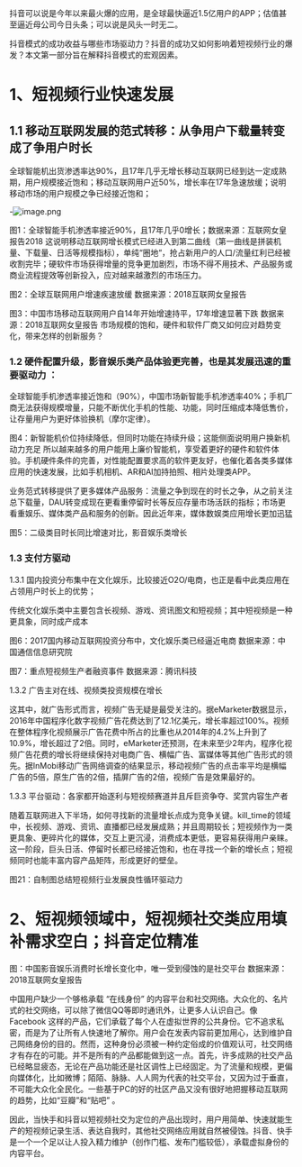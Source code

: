 抖音可以说是今年以来最火爆的应用，是全球最快逼近1.5亿用户的APP；估值甚至逼近母公司今日头条；可以说是风头一时无二。

抖音模式的成功收益与哪些市场驱动力？抖音的成功又如何影响着短视频行业的爆发？本文第一部分旨在解释抖音模式的宏观因素。

# 1、短视频行业快速发展

## 1.1 移动互联网发展的范式转移：从争用户下载量转变成了争用户时长

全球智能机出货渗透率达90%，且17年几乎无增长移动互联网已经到达一定成熟期，用户规模接近饱和；移动互联网用户近50%，增长率在17年急速放缓；说明移动市场的用户规模之争已经接近饱和；

-![image.png](https://www.jianshu.com/p/b89f1f8cd102)

图1：全球智能手机渗透率接近90%，且17年几乎0增长；数据来源：互联网女皇报告2018
这说明移动互联网增长模式已经进入到第二曲线（第一曲线是拼装机量、下载量、日活等规模指标），单纯“圈地“，抢占新用户的人口/流量红利已经被收割完毕；硬软件市场获得增量的竞争更加剧烈，市场不得不用技术、产品服务或商业流程提效等创新投入，应对越来越激烈的市场压力。




图2：全球互联网用户增速疾速放缓  数据来源：2018互联网女皇报告

图3：中国市场移动互联网用户自14年开始增速持平，17年增速显著下跌  数据来源：2018互联网女皇报告
市场规模的饱和，硬件和软件厂商又如何应对趋势变化，带来怎样的创新服务？

### 1.2 硬件配置升级，影音娱乐类产品体验更完善，也是其发展迅速的重要驱动力 ：

全球智能手机渗透率接近饱和（90%），中国市场新智能手机渗透率40%；手机厂商无法获得规模增量，只能不断优化手机的性能、功能，同时压缩成本降低售价，让存量用户为更好体验换机（摩尔定律）。


图4：新智能机价位持续降低，但同时功能在持续升级；这能侧面说明用户换新机动力充足
所以越来越多的用户能用上廉价智能机，享受着更好的硬件和软件体验。手机硬件条件的完善，对性能配置要求高的软件更友好，也催化着各类多媒体应用的快速发展，比如手机相机、AR和AI加持拍照、相片处理类APP。

业务范式转移提供了更多媒体产品服务：流量之争到现在的时长之争，从之前关注总下载量，DAU转变成现在更看重停留时长等反应存量市场活跃的指标；市场更看重娱乐、媒体类产品和服务的创新。因此近年来，媒体数娱类应用增长更加迅猛


图5：二级类目时长同比增速对比，影音娱乐类增长

### 1.3 支付方驱动

1.3.1 国内投资分布集中在文化娱乐，比较接近O2O/电商，也正是看中此类应用在占领用户时长上的优势；

传统文化娱乐类中主要包含长视频、游戏、资讯图文和短视频；其中短视频是一种更具象，同时成产成本


图6：2017国内移动互联网投资分布中，文化娱乐类已经逼近电商 数据来源：中国通信信息研究院





图7：重点短视频生产者融资事件  数据来源：腾讯科技


1.3.2 广告主对在线、视频类投资规模在增长






这其中，就广告形式而言，视频广告无疑是最受关注的。据eMarketer数据显示，2016年中国程序化数字视频广告花费达到了12.1亿美元，增长率超过100%。视频在整体程序化视频展示广告花费中所占的比重也从2014年的4.2%上升到了10.9%，增长超过了2倍。同时，eMarketer还预测，在未来至少2年内，程序化视频广告花费的增长将继续保持对电商广告、横幅广告、富媒体等其他广告形式的领先。据InMobi移动广告网络调查的结果显示，移动视频广告的点击率平均是横幅广告的5倍，原生广告的2倍，插屏广告的2倍，视频广告是效果最好的。






1.3.3 平台驱动：各家都开始逐利与短视频赛道并且斥巨资争夺、奖赏内容生产者












随着互联网进入下半场，如何寻找新的流量增长点成为竞争关键。kill_time的领域中，长视频、游戏、资讯、直播都已经发展成熟；并且周期较长；短视频作为一类更具象、更碎片化的媒体，交互上更沉浸，消费成本更低，更容易获得用户亲睐。这一阶段，巨头日活、停留时长都已经接近饱和，也在寻找一个新的增长点；短视频同时也能丰富内容产品矩阵，形成更好的壁垒。




图21：自制图总结短视频行业发展良性循环驱动力   

# 2、短视频领域中，短视频社交类应用填补需求空白；抖音定位精准






图：中国影音娱乐消费时长增长变化中，唯一受到侵蚀的是社交平台  数据来源：2018互联网女皇报告

中国用户缺少一个够格承载 “在线身份” 的内容平台和社交网络。大众化的、名片式的社交网络，可以除了微信QQ等即时通讯外，让更多人认识自己。像 Facebook 这样的产品，它们承载了每个人在虚拟世界的公共身份。它不追求私密，而是为了让所有人快速地了解你。用户会在发表内容前更加用心，达到维护自己网络身份的目的。然而，这种身份必须被一种约定俗成的价值观认可，社交网络才有存在的可能。并不是所有的产品都能做到这一点。首先，许多成熟的社交产品已经略显疲态，无论在产品功能还是社区调性上已经固定。为了流量和规模，更偏向媒体化，比如微博；陌陌、脉脉、人人网为代表的社交平台，又因为过于垂直，不可能大众化全民化。一些基于PC的好的社区产品又没有很好地把握移动互联网的趋势，比如“豆瓣”和“贴吧” 。

因此，当快手和抖音以短视频社交为定位的产品出现时，用户用简单、快速就能生产的短视频记录生活、表达自我时，其他社交网络应用就自然被侵蚀。抖音、快手是一个一个足以让人投入精力维护（创作门槛、发布门槛较低），承载虚拟身份的内容平台。
